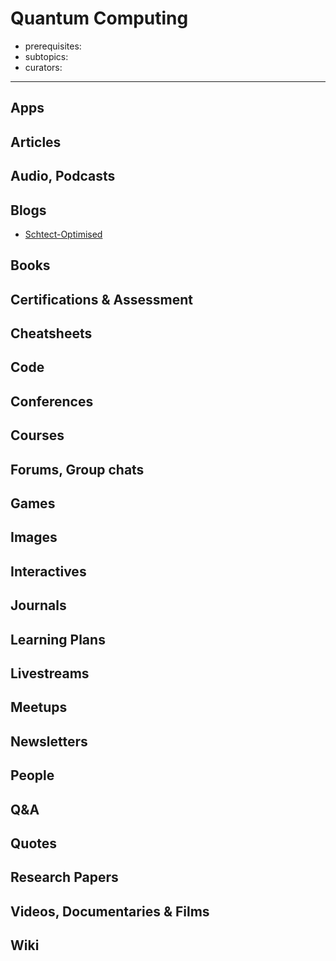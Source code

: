 # Quantum Computing

- prerequisites:
- subtopics:
- curators:

------

## Apps

## Articles

## Audio, Podcasts

## Blogs

- [Schtect-Optimised](http://www.scottaaronson.com/blog/)

## Books

## Certifications & Assessment

## Cheatsheets

## Code

## Conferences

## Courses

## Forums, Group chats

## Games

## Images

## Interactives

## Journals

## Learning Plans

## Livestreams

## Meetups

## Newsletters

## People

## Q&A

## Quotes

## Research Papers

## Videos, Documentaries & Films

## Wiki
